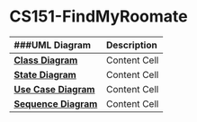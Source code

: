 # CS151-FindMyRoomate

| ###**UML Diagram**| **Description**|
| :------------- | :------------- |
| [**Class Diagram**](https://github.com/yohighnes/CS151_FindMyRoommate/blob/main/diagrams/ClassDiagram.png)  | Content Cell  |
| [**State Diagram**](https://github.com/yohighnes/CS151_FindMyRoommate/blob/main/diagrams/StateDiagram.png)  | Content Cell  |
| [**Use Case Diagram**](https://github.com/yohighnes/CS151_FindMyRoommate/blob/main/diagrams/UseCaseDiagram.png)  | Content Cell  |
| [**Sequence Diagram**](https://github.com/yohighnes/CS151_FindMyRoommate/blob/main/diagrams/SequenceDiagram.png)  | Content Cell  |
